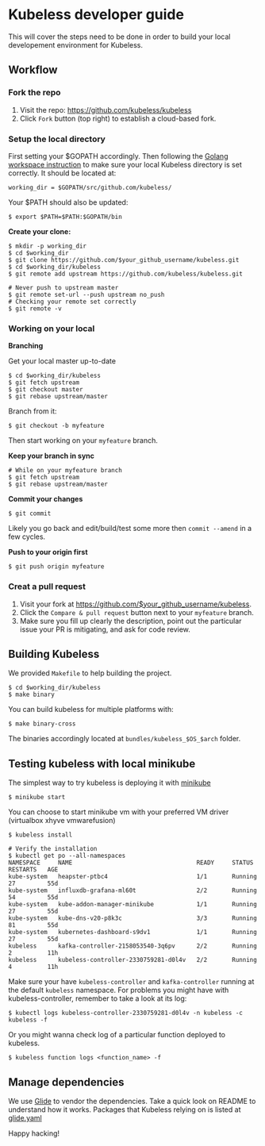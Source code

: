 # Kubeless developer guide

This will cover the steps need to be done in order to build your local developement environment for Kubeless.

## Workflow

### Fork the repo
1. Visit the repo: https://github.com/kubeless/kubeless
2. Click `Fork` button (top right) to establish a cloud-based fork.

### Setup the local directory
First setting your $GOPATH accordingly. Then following the [Golang workspace instruction](https://golang.org/doc/code.html#Workspaces) to make sure your local Kubeless directory is set correctly. It should be located at:

```
working_dir = $GOPATH/src/github.com/kubeless/
```

Your $PATH should also be updated:

```
$ export $PATH=$PATH:$GOPATH/bin
```

**Create your clone:**

```
$ mkdir -p working_dir
$ cd $working_dir
$ git clone https://github.com/$your_github_username/kubeless.git
$ cd $working_dir/kubeless
$ git remote add upstream https://github.com/kubeless/kubeless.git

# Never push to upstream master
$ git remote set-url --push upstream no_push
# Checking your remote set correctly
$ git remote -v
```

### Working on your local
**Branching**

Get your local master up-to-date

```
$ cd $working_dir/kubeless
$ git fetch upstream
$ git checkout master
$ git rebase upstream/master
```

Branch from it:

```
$ git checkout -b myfeature
```

Then start working on your `myfeature` branch.

**Keep your branch in sync**

```
# While on your myfeature branch
$ git fetch upstream
$ git rebase upstream/master
```

**Commit your changes**

```
$ git commit
```

Likely you go back and edit/build/test some more then `commit --amend` in a few cycles.

**Push to your origin first**

```
$ git push origin myfeature
```

### Creat a pull request

1. Visit your fork at https://github.com/$your_github_username/kubeless.
2. Click the `Compare & pull request` button next to your `myfeature` branch.
3. Make sure you fill up clearly the description, point out the particular issue your PR is mitigating, and ask for code review.

## Building Kubeless

We provided `Makefile` to help building the project.

```
$ cd $working_dir/kubeless
$ make binary
```

You can build kubeless for multiple platforms with:

```
$ make binary-cross
```

The binaries accordingly located at `bundles/kubeless_$OS_$arch` folder.

## Testing kubeless with local minikube

The simplest way to try kubeless is deploying it with [minikube](https://github.com/kubernetes/minikube)

```
$ minikube start
```

You can choose to start minikube vm with your preferred VM driver (virtualbox xhyve vmwarefusion)

```
$ kubeless install

# Verify the installation
$ kubectl get po --all-namespaces
NAMESPACE     NAME                                   READY     STATUS    RESTARTS   AGE
kube-system   heapster-ptbc4                         1/1       Running   27         55d
kube-system   influxdb-grafana-ml60t                 2/2       Running   54         55d
kube-system   kube-addon-manager-minikube            1/1       Running   27         55d
kube-system   kube-dns-v20-p8k3c                     3/3       Running   81         55d
kube-system   kubernetes-dashboard-s9dv1             1/1       Running   27         55d
kubeless      kafka-controller-2158053540-3q6pv      2/2       Running   2          11h
kubeless      kubeless-controller-2330759281-d0l4v   2/2       Running   4          11h
```

Make sure your have `kubeless-controller` and `kafka-controller` running at the default `kubeless` namespace. For problems you might have with kubeless-controller, remember to take a look at its log:

```
$ kubectl logs kubeless-controller-2330759281-d0l4v -n kubeless -c kubeless -f
```

Or you might wanna check log of a particular function deployed to kubeless.

```
$ kubeless function logs <function_name> -f
```

## Manage dependencies

We use [Glide](https://github.com/Masterminds/glide) to vendor the dependencies. Take a quick look on README to understand how it works. Packages that Kubeless relying on is listed at [glide.yaml](https://github.com/kubeless/kubeless/blob/master/glide.yaml)

Happy hacking!
